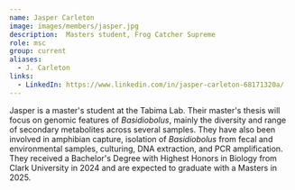 ```yaml
---
name: Jasper Carleton
image: images/members/jasper.jpg
description:  Masters student, Frog Catcher Supreme
role: msc
group: current
aliases:
  - J. Carleton
links:
  - LinkedIn: https://www.linkedin.com/in/jasper-carleton-68171320a/
---
```

Jasper is a master's student at the Tabima Lab. Their master's thesis will focus on genomic features of *Basidiobolus*, mainly the diversity and range of secondary metabolites across several samples. They have also been involved in amphibian capture, isolation of *Basidiobolus* from fecal and environmental samples, culturing, DNA extraction, and PCR amplification. They received a Bachelor's Degree with Highest Honors in Biology from Clark University in 2024 and are expected to graduate with a Masters in 2025.
